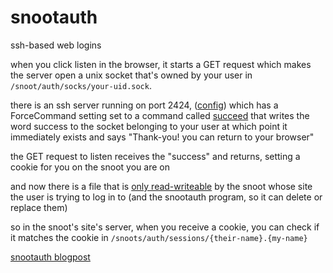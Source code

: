 # snootauth

ssh-based web logins


when you click listen in the browser,
it starts a GET request which makes the server open
a unix socket that's owned by your user in `/snoot/auth/socks/your-uid.sock`.

there is an ssh server running on port 2424, ([config](https://git.snoot.club/chee/snootauth/-/blob/master/config/sshd))
which has a ForceCommand setting set to a command called [succeed](https://git.snoot.club/chee/snootauth/-/blob/master/succeed/src/main.rs)
that writes the word success to the socket belonging to your user
at which point it immediately exists and says "Thank-you! you can
return to your browser"

the GET request to listen receives the "success" and returns,
setting a cookie for you on the snoot you are on

and now there is a file that is [only read-writeable](https://git.snoot.club/chee/snootauth/-/blob/master/own/src/main.rs)
by the snoot whose site the user is trying to log in to
(and the snootauth program, so it can delete or replace them)


so in the snoot's site's server, when you receive a cookie,
you can check if it matches the cookie in
`/snoots/auth/sessions/{their-name}.{my-name}`

[snootauth blogpost](https://chee.party/2020/11/17/snootauth/)
